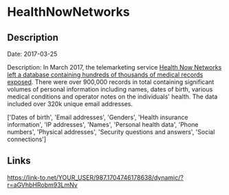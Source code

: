 # HealthNowNetworks

## Description

Date: 2017-03-25

Description:
In March 2017, the telemarketing service <a href="https://www.databreaches.net/leak-of-diabetic-patients-data-highlights-risks-of-giving-info-to-telemarketers" target="_blank" rel="noopener">Health Now Networks left a database containing hundreds of thousands of medical records exposed</a>. There were over 900,000 records in total containing significant volumes of personal information including names, dates of birth, various medical conditions and operator notes on the individuals' health. The data included over 320k unique email addresses.


['Dates of birth', 'Email addresses', 'Genders', 'Health insurance information', 'IP addresses', 'Names', 'Personal health data', 'Phone numbers', 'Physical addresses', 'Security questions and answers', 'Social connections']

## Links

https://link-to.net/YOUR_USER/987.1704746178638/dynamic/?r=aGVhbHRobm93LmNv